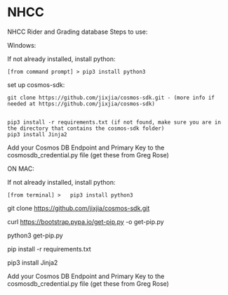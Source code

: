 # NHCC
NHCC Rider and Grading database
Steps to use:

Windows:

If not already installed, install python:

	[from command prompt] >	pip3 install python3

set up cosmos-sdk:

    git clone https://github.com/jixjia/cosmos-sdk.git - (more info if needed at https://github.com/jixjia/cosmos-sdk)


    pip3 install -r requirements.txt (if not found, make sure you are in the directory that contains the cosmos-sdk folder)
	pip3 install Jinja2

Add your Cosmos DB Endpoint and Primary Key to the cosmosdb_credential.py file (get these from Greg Rose)



ON MAC:

If not already installed, install python:

	[from terminal] >	pip3 install python3

git clone https://github.com/jixjia/cosmos-sdk.git

curl https://bootstrap.pypa.io/get-pip.py -o get-pip.py

python3 get-pip.py

pip install -r requirements.txt

pip3 install Jinja2

Add your Cosmos DB Endpoint and Primary Key to the cosmosdb_credential.py file (get these from Greg Rose)
